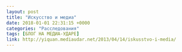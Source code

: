 ```yaml
---
layout: post
title: "Искусство и медиа"
date: 2018-01-01 22:31:15 +0000
categories: "Расследования"
tags: [БЛОГ НА МЕДИА-УДАРЕ]
link: http://yiquan.mediaudar.net/2013/04/14/iskusstvo-i-media/
---
```

